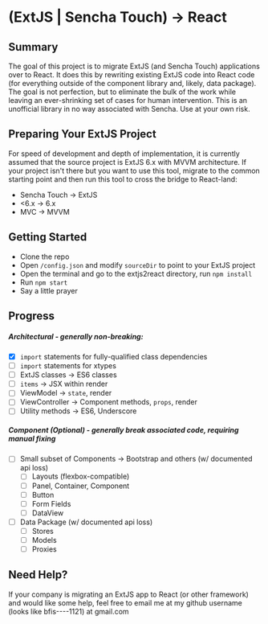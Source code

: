 # (ExtJS | Sencha Touch) → React

## Summary
The goal of this project is to migrate ExtJS (and Sencha Touch) applications over to React. It does this by rewriting existing ExtJS code into React code (for everything outside of the component library and, likely, data package). The goal is not perfection, but to eliminate the bulk of the work while leaving an ever-shrinking set of cases for human intervention. This is an unofficial library in no way associated with Sencha. Use at your own risk.

## Preparing Your ExtJS Project
For speed of development and depth of implementation, it is currently assumed that the source project is ExtJS 6.x with MVVM architecture. If your project isn't there but you want to use this tool, migrate to the common starting point and then run this tool to cross the bridge to React-land:
* Sencha Touch → ExtJS
* <6.x → 6.x
* MVC → MVVM

## Getting Started
* Clone the repo
* Open `/config.json` and modify `sourceDir` to point to your ExtJS project
* Open the terminal and go to the extjs2react directory, run `npm install`
* Run `npm start`
* Say a little prayer

## Progress
##### Architectural - generally non-breaking:
- [x] `import` statements for fully-qualified class dependencies
- [ ] `import` statements for xtypes
- [ ] ExtJS classes → ES6 classes
- [ ] `items` → JSX within render
- [ ] ViewModel → `state`, render
- [ ] ViewController → Component methods, `props`, render
- [ ] Utility methods → ES6, Underscore
##### Component (Optional) - generally break associated code, requiring manual fixing
- [ ] Small subset of Components → Bootstrap and others (w/ documented api loss)
  - [ ] Layouts (flexbox-compatible)
  - [ ] Panel, Container, Component
  - [ ] Button
  - [ ] Form Fields
  - [ ] DataView
- [ ] Data Package (w/ documented api loss)
  - [ ] Stores
  - [ ] Models
  - [ ] Proxies

## Need Help?
If your company is migrating an ExtJS app to React (or other framework) and would like some help, feel free to email me at my github username (looks like bfis----1121) at gmail.com
